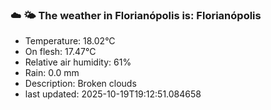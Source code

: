 ### ☁️ 🌤️  The weather in Florianópolis is: Florianópolis

- Temperature: 18.02°C
- On flesh: 17.47°C
- Relative air humidity: 61%
- Rain: 0.0 mm
- Description: Broken clouds
- last updated: 2025-10-19T19:12:51.084658
